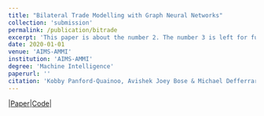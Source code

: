 ```yaml
---
title: "Bilateral Trade Modelling with Graph Neural Networks"
collection: 'submission'
permalink: /publication/bitrade
excerpt: 'This paper is about the number 2. The number 3 is left for future work.'
date: 2020-01-01
venue: 'AIMS-AMMI'
institution: 'AIMS-AMMI'
degree: 'Machine Intelligence'
paperurl: ''
citation: 'Kobby Panford-Quainoo, Avishek Joey Bose & Michael Defferrard (2020)'
---
```


<!-- [Download paper here](http://academicpages.github.io/files/paper2.pdf)-->
|[Paper](http://panford.github.io/files/iclr_sub_bgraph_paper.pdf)|[Code](https://github.com/panford/BiTrade-Graphs)|
<!-- Recommended citation: Kobby Panford-Quainoo (2020). <i> Final Project, Masters</i> -->
